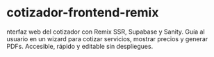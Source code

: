 # cotizador-frontend-remix
nterfaz web del cotizador con Remix SSR, Supabase y Sanity. Guía al usuario en un wizard para cotizar servicios, mostrar precios y generar PDFs. Accesible, rápido y editable sin despliegues.
